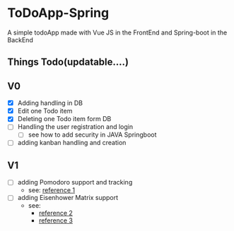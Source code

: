 # ToDoApp-Spring

A simple todoApp made with Vue JS in the FrontEnd and Spring-boot in the BackEnd

## Things Todo(updatable....)
## V0
- [x] Adding handling in DB
- [x] Edit one Todo item
- [x] Deleting one Todo item form DB
- [ ] Handling the user registration and login
    - [ ] see how to add security in JAVA Springboot
- [ ] adding kanban handling and creation
 ## V1 
- [ ] adding Pomodoro support and tracking
    - see: [reference 1](https://www.focusboosterapp.com/the-pomodoro-technique)     
- [ ] adding Eisenhower Matrix support
    - see: 
        - [reference 2](https://www.productplan.com/glossary/eisenhower-matrix/)
        - [reference 3](https://asana.com/resources/eisenhower-matrix)

